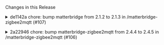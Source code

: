Changes in this Release

<details><summary>de1142a chore: bump matterbridge from 2.1.2 to 2.1.3 in /matterbridge-zigbee2mqtt (#107)</summary>
chore: bump matterbridge from 2.1.2 to 2.1.3 in /matterbridge-zigbee2mqtt (#107)

Bumps [matterbridge](https://github.com/Luligu/matterbridge) from 2.1.2
to 2.1.3.
<details>
<summary>Release notes</summary>
<p><em>Sourced from <a
href="https://github.com/Luligu/matterbridge/releases">matterbridge's
releases</a>.</em></p>
<blockquote>
<h2>Release 2.1.3</h2>
<h3>Breaking Changes</h3>
<p>Starting from v. 2.0.0, Matterbridge is running only in mode edge (no
parameter needed and no badge in the frontend).</p>
<p>Starting from v. 2.1.0, the legacy old api of matter.js have been
completely removed from Matterbridge and from all plugins.</p>
<p>For this reason there is no compatibility with the old versions of
the plugins.</p>
<p>You need to update all plugins you use and Matterbridge in the same
moment.</p>
<p>I suggest to first update all plugins without restarting and then to
update Matterbridge so when it restarts, all versions will be the
latest.</p>
<p>Compatibility list:
matterbridge-shelly v. 1.1.5
matterbridge-zigbee2mqtt v. 2.4.4
matterbridge-somfy-tahoma v. 1.2.3
matterbridge-hass v. 0.0.8</p>
<h2>[2.1.3] - 2025-02-04</h2>
<h3>Added</h3>
<ul>
<li>[matter.js]: Added temporary solution to prevent serverNode.close()
not returning.</li>
</ul>
<h3>Changed</h3>
<ul>
<li>[package]: Update dependencies.</li>
</ul>
<!-- raw HTML omitted -->
</blockquote>
</details>
<details>
<summary>Changelog</summary>
<p><em>Sourced from <a
href="https://github.com/Luligu/matterbridge/blob/main/CHANGELOG.md">matterbridge's
changelog</a>.</em></p>
<blockquote>
<h2>[2.1.3] - 2025-02-04</h2>
<h3>Added</h3>
<ul>
<li>[matter.js]: Added temporary solution to prevent serverNode.close()
not returning.</li>
</ul>
<h3>Changed</h3>
<ul>
<li>[package]: Update dependencies.</li>
</ul>
<!-- raw HTML omitted -->
</blockquote>
</details>
<details>
<summary>Commits</summary>
<ul>
<li><a
href="https://github.com/Luligu/matterbridge/commit/bac12da59a4c76ff3c14a30531a8d3e4a8030d61"><code>bac12da</code></a>
Merge pull request <a
href="https://redirect.github.com/Luligu/matterbridge/issues/218">#218</a>
from Luligu/dev</li>
<li><a
href="https://github.com/Luligu/matterbridge/commit/50ffe411ff5a923f8d4b6f9ae02c24de0cc77054"><code>50ffe41</code></a>
Release 2.1.3</li>
<li><a
href="https://github.com/Luligu/matterbridge/commit/b5486252d23053e5f375c5718a80c0c360f80baa"><code>b548625</code></a>
Moved frontend.stop() after serverNode.close()</li>
<li><a
href="https://github.com/Luligu/matterbridge/commit/0cc1818dd64773c4e5d1b31c5e7d6c49fdf76399"><code>0cc1818</code></a>
Dev 2.1.3-dev.1</li>
<li><a
href="https://github.com/Luligu/matterbridge/commit/e4ffd0ff43172355271ffc2786d1c96a38052c73"><code>e4ffd0f</code></a>
Implement timeout for server node closure to prevent hanging
operations</li>
<li><a
href="https://github.com/Luligu/matterbridge/commit/c845c5d569c6f88c2634b8dd692197f3bc4d2548"><code>c845c5d</code></a>
Update CHANGELOG.md for version 2.1.0: clarify removal of legacy API and
enha...</li>
<li>See full diff in <a
href="https://github.com/Luligu/matterbridge/compare/2.1.2...2.1.3">compare
view</a></li>
</ul>
</details>
<br />


[![Dependabot compatibility
score](https://dependabot-badges.githubapp.com/badges/compatibility_score?dependency-name=matterbridge&package-manager=npm_and_yarn&previous-version=2.1.2&new-version=2.1.3)](https://docs.github.com/en/github/managing-security-vulnerabilities/about-dependabot-security-updates#about-compatibility-scores)

Dependabot will resolve any conflicts with this PR as long as you don't
alter it yourself. You can also trigger a rebase manually by commenting
`@dependabot rebase`.

[//]: # (dependabot-automerge-start)
[//]: # (dependabot-automerge-end)

---

<details>
<summary>Dependabot commands and options</summary>
<br />

You can trigger Dependabot actions by commenting on this PR:
- `@dependabot rebase` will rebase this PR
- `@dependabot recreate` will recreate this PR, overwriting any edits
that have been made to it
- `@dependabot merge` will merge this PR after your CI passes on it
- `@dependabot squash and merge` will squash and merge this PR after
your CI passes on it
- `@dependabot cancel merge` will cancel a previously requested merge
and block automerging
- `@dependabot reopen` will reopen this PR if it is closed
- `@dependabot close` will close this PR and stop Dependabot recreating
it. You can achieve the same result by closing it manually
- `@dependabot show <dependency name> ignore conditions` will show all
of the ignore conditions of the specified dependency
- `@dependabot ignore this major version` will close this PR and stop
Dependabot creating any more for this major version (unless you reopen
the PR or upgrade to it yourself)
- `@dependabot ignore this minor version` will close this PR and stop
Dependabot creating any more for this minor version (unless you reopen
the PR or upgrade to it yourself)
- `@dependabot ignore this dependency` will close this PR and stop
Dependabot creating any more for this dependency (unless you reopen the
PR or upgrade to it yourself)


</details>

Signed-off-by: dependabot[bot] <support@github.com>
Co-authored-by: dependabot[bot] <49699333+dependabot[bot]@users.noreply.github.com></details>

<details><summary>2a22946 chore: bump matterbridge-zigbee2mqtt from 2.4.4 to 2.4.5 in /matterbridge-zigbee2mqtt (#106)</summary>
chore: bump matterbridge-zigbee2mqtt from 2.4.4 to 2.4.5 in /matterbridge-zigbee2mqtt (#106)

Bumps
[matterbridge-zigbee2mqtt](https://github.com/Luligu/matterbridge-zigbee2mqtt)
from 2.4.4 to 2.4.5.
<details>
<summary>Release notes</summary>
<p><em>Sourced from <a
href="https://github.com/Luligu/matterbridge-zigbee2mqtt/releases">matterbridge-zigbee2mqtt's
releases</a>.</em></p>
<blockquote>
<h2>Release 2.4.5</h2>
<h2>[2.4.5] - 2025-02-05</h2>
<h3>Added</h3>
<ul>
<li>[thermostat]: Added fan_only mode (tested by <a
href="https://github.com/robvanoostenrijk">https://github.com/robvanoostenrijk</a>).
No controllers seem to support this mode in UI right now.</li>
</ul>
<h3>Changed</h3>
<ul>
<li>[package]: Updated dependencies.</li>
</ul>
<h3>Fixed</h3>
<ul>
<li>[thermostat]: Fix thermostat bug (thanks <a
href="https://github.com/robvanoostenrijk">https://github.com/robvanoostenrijk</a>).</li>
</ul>
<!-- raw HTML omitted -->
</blockquote>
</details>
<details>
<summary>Changelog</summary>
<p><em>Sourced from <a
href="https://github.com/Luligu/matterbridge-zigbee2mqtt/blob/main/CHANGELOG.md">matterbridge-zigbee2mqtt's
changelog</a>.</em></p>
<blockquote>
<h2>[2.4.5] - 2025-02-05</h2>
<h3>Added</h3>
<ul>
<li>[thermostat]: Added fan_only mode (tested by <a
href="https://github.com/robvanoostenrijk">https://github.com/robvanoostenrijk</a>).
No controllers seem to support this mode in UI right now.</li>
</ul>
<h3>Changed</h3>
<ul>
<li>[package]: Updated dependencies.</li>
</ul>
<h3>Fixed</h3>
<ul>
<li>[thermostat]: Fix thermostat bug (thanks <a
href="https://github.com/robvanoostenrijk">https://github.com/robvanoostenrijk</a>).</li>
</ul>
<!-- raw HTML omitted -->
</blockquote>
</details>
<details>
<summary>Commits</summary>
<ul>
<li><a
href="https://github.com/Luligu/matterbridge-zigbee2mqtt/commit/a12987871650176e9303b1b280efedc1a7fe98f7"><code>a129878</code></a>
Merge pull request <a
href="https://redirect.github.com/Luligu/matterbridge-zigbee2mqtt/issues/99">#99</a>
from Luligu/dev</li>
<li><a
href="https://github.com/Luligu/matterbridge-zigbee2mqtt/commit/4b9dc775c9317c93ffd4c89e4cf23005f4568eb2"><code>4b9dc77</code></a>
Release 2.4.5</li>
<li><a
href="https://github.com/Luligu/matterbridge-zigbee2mqtt/commit/6f3ceafef9eae6d45aceba8e2c86e671b34d2cf4"><code>6f3ceaf</code></a>
Merge pull request <a
href="https://redirect.github.com/Luligu/matterbridge-zigbee2mqtt/issues/98">#98</a>
from Luligu/dev</li>
<li><a
href="https://github.com/Luligu/matterbridge-zigbee2mqtt/commit/1865b5c1866b257d0795a45f7090276456373b66"><code>1865b5c</code></a>
Release 2.4.5</li>
<li><a
href="https://github.com/Luligu/matterbridge-zigbee2mqtt/commit/46cb48b49ab276eb30fbf8678d5bb7cbfacf6ea4"><code>46cb48b</code></a>
Add fan_only mode to thermostat and update version to 2.4.5-dev.4</li>
<li><a
href="https://github.com/Luligu/matterbridge-zigbee2mqtt/commit/1aa71261be8ea8ac9daed8d9c179d00bf08b3dba"><code>1aa7126</code></a>
Changed validateDeviceWhiteBlackList in validateDevice</li>
<li><a
href="https://github.com/Luligu/matterbridge-zigbee2mqtt/commit/44ab5073643879d96ad6d3b0a2c0c67f306cabe3"><code>44ab507</code></a>
Dev 2.4.5-dev.2</li>
<li><a
href="https://github.com/Luligu/matterbridge-zigbee2mqtt/commit/a58ab5c61432fe0fdbbfcb0aab392d04789f0ac0"><code>a58ab5c</code></a>
Fix thermostat current_heating_setpoint</li>
<li>See full diff in <a
href="https://github.com/Luligu/matterbridge-zigbee2mqtt/compare/2.4.4...2.4.5">compare
view</a></li>
</ul>
</details>
<br />


[![Dependabot compatibility
score](https://dependabot-badges.githubapp.com/badges/compatibility_score?dependency-name=matterbridge-zigbee2mqtt&package-manager=npm_and_yarn&previous-version=2.4.4&new-version=2.4.5)](https://docs.github.com/en/github/managing-security-vulnerabilities/about-dependabot-security-updates#about-compatibility-scores)

Dependabot will resolve any conflicts with this PR as long as you don't
alter it yourself. You can also trigger a rebase manually by commenting
`@dependabot rebase`.

[//]: # (dependabot-automerge-start)
[//]: # (dependabot-automerge-end)

---

<details>
<summary>Dependabot commands and options</summary>
<br />

You can trigger Dependabot actions by commenting on this PR:
- `@dependabot rebase` will rebase this PR
- `@dependabot recreate` will recreate this PR, overwriting any edits
that have been made to it
- `@dependabot merge` will merge this PR after your CI passes on it
- `@dependabot squash and merge` will squash and merge this PR after
your CI passes on it
- `@dependabot cancel merge` will cancel a previously requested merge
and block automerging
- `@dependabot reopen` will reopen this PR if it is closed
- `@dependabot close` will close this PR and stop Dependabot recreating
it. You can achieve the same result by closing it manually
- `@dependabot show <dependency name> ignore conditions` will show all
of the ignore conditions of the specified dependency
- `@dependabot ignore this major version` will close this PR and stop
Dependabot creating any more for this major version (unless you reopen
the PR or upgrade to it yourself)
- `@dependabot ignore this minor version` will close this PR and stop
Dependabot creating any more for this minor version (unless you reopen
the PR or upgrade to it yourself)
- `@dependabot ignore this dependency` will close this PR and stop
Dependabot creating any more for this dependency (unless you reopen the
PR or upgrade to it yourself)


</details>

Signed-off-by: dependabot[bot] <support@github.com>
Co-authored-by: dependabot[bot] <49699333+dependabot[bot]@users.noreply.github.com></details>